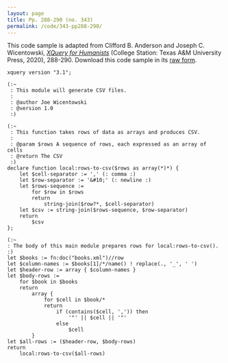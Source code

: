```yaml
---
layout: page
title: Pp. 288-290 (no. 343)
permalink: /code/343-pp288-290/
---
```


This code sample is adapted from Clifford B. Anderson and Joseph C. Wicentowski, 
[_XQuery for Humanists_](/) (College Station: Texas A&M University Press, 2020), 288-290. 
Download this code sample in its [raw form](/code/343-pp288-290/343-pp288-290.xq).

```xquery
xquery version "3.1";

(:~
 : This module will generate CSV files.
 :
 : @author Joe Wicentowski
 : @version 1.0
 :)

(:~
 : This function takes rows of data as arrays and produces CSV.
 :
 : @param $rows A sequence of rows, each expressed as an array of cells
 : @return The CSV
 :)
declare function local:rows-to-csv($rows as array(*)*) {
    let $cell-separator := ',' (: comma :)
    let $row-separator := '&#10;' (: newline :)
    let $rows-sequence :=
        for $row in $rows
        return
            string-join($row?*, $cell-separator)
    let $csv := string-join($rows-sequence, $row-separator)
    return
        $csv
};

(:~
: The body of this main module prepares rows for local:rows-to-csv().
:)
let $books := fn:doc("books.xml")//row
let $column-names := $books[1]/*/name() ! replace(., '_', ' ')
let $header-row := array { $column-names }
let $body-rows :=
    for $book in $books
    return
        array {
            for $cell in $book/*
            return
                if (contains($cell, ',')) then
                    '"' || $cell || '"'
                else
                    $cell
        }
let $all-rows := ($header-row, $body-rows)
return
    local:rows-to-csv($all-rows)
```  
